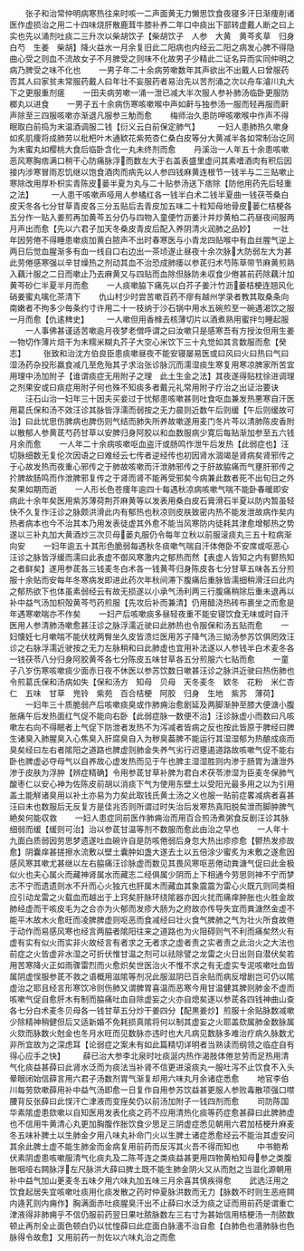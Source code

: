 <!-- { "loadSidebar": true } -->
　　张子和治常仲明病寒热往来时咳一二声面黄无力懒思饮食夜寝多汗日渐痩削诸医作虚损治之用二十四味烧肝散鹿茸牛膝补养二年口中痰出下部转虚戴人断之曰上实也先以涌剂吐痰二三升次以柴胡饮子【柴胡饮子　人参　大黄　黄芩炙草　归身　白芍　生姜　柴胡】降火益水一月余复旧此二阳病也内经云二阳之病发心脾不得隐曲心受之则血不流故女子不月脾受之则味不化故男子少精此二证名异而实同仲明之病乃脾受之味不化也
　　一男子年二十余病劳嗽数年其声欲出不出戴人曰曾服药否其人曰家贫未常服药戴人曰年壮不妄服药者易治先以苦剂涌之次以舟车濬川丸大下之更服重剂瘥
　　一田夫病劳嗽一涌一泄已减大半次服人参补肺汤临卧更服防榔丸以进食
　　一男子五十余病伤寒咳嗽喉中声如鼾与独参汤一服而轻再服而鼾声除至三四服咳嗽亦渐退凡服参三觔而愈
　　梅师治久患防呷咳嗽喉中作声不得眠取白前捣为末温酒调服二钱【衍义云白前保定肺气】
　　一妇人患肺热久嗽身如炙肌痩将成肺劳以枇杷叶木通欵花紫苑杏仁桑白皮等分大黄减半各如常制治讫同为末蜜丸如樱桃大食后临卧含化一丸未终剂而愈
　　丹溪治一人年五十余患咳嗽恶风寒胸痞满口稍干心防痛脉浮而数左大于右盖表盛里虚问其素嗜酒肉有积后因接内涉寒冒雨忍饥继以饱食酒肉而病先以人参四钱麻黄连根节一钱半与二三贴嗽止寒除改用厚朴枳实青陈皮蒌半夏为丸与二十贴参汤送下痞除【防他用药先后轻重之法】
　　一人患干咳嗽声哑用人参橘红各一钱半白术二钱半夏曲一钱茯苓桑白皮天冬各七分甘草青皮各三分五贴后去青皮加五味二十粒知母地骨皮蒌仁桔梗各五分作一贴入姜煎再加黄芩五分仍与四物入童便竹沥姜汁并炒黄柏二药昼夜间服两月声出而愈【先以六君子加天冬桑皮青皮后配入养阴清火润肺之品妙】
　　一壮年因劳倦不得睡患嗽痰加黄白脓声不出时春寒医与小青龙四贴喉中有血丝腥气逆上两日后觉血腥渐多有血一线自口右边出一茶顷遂止昼夜十余次脉大防弱左大为甚此劳倦感寒强以辛甘燥热之剂动其血不治恐成肺痿以参茋归术芍陈草带节麻黄煎熟入藕汁服之二日而嗽止乃去麻黄又与四贴而血除但脉防未収食少倦甚前药除藕汁加黄芩砂仁半夏半月而愈
　　一人痰嗽脇下痛先以白芥子姜汁竹沥蒌桔梗连翘风化硝姜蜜丸噙化茶清下
　　仇山村少时尝苦嗽百药不瘳有越州学录者教其取桑条向南嫩者不拘多少毎条约寸许用二十一枝纳于沙石锅中用水五碗煎至一碗遇渴饮之服一月而愈【仇逺稗史】
　　一人嗽但用香橼去核薄切片以酒煮熟用蜜拌匀睡起服
　　一人事佛甚谨适苦嗽逾月夜梦老僧呼谓之曰汝嗽只是感寒吾有方授汝但用生姜一物切作薄片焙干为末糯米糊丸芥子大空心米饮下三十丸觉如其言数服而愈【癸志】
　　张致和治沈方伯良臣患痰嗽昼夜不能安寝屡易医或曰风曰火曰热曰气曰湿汤药杂投形羸食减几至危殆其子求治张诊脉沉而濡湿痰生寒复用寒凉脾家所苦宜用理中汤加附子【谁谓痰症无用附子之理　此土生金之法】其夜遂得贴枕徐进调理之剂果安或曰痰症用附子何也殊不知痰多者戴元礼常用附子疗治之出证治要诀
　　汪石山治一妇年三十因夫买妾过于忧郁患咳嗽甚则吐食呕血兼发热悪寒自汗医用葛氏保和汤不效汪诊其脉皆浮濡而弱按之无力晨则近数午后则缓【午后则缓故可治】曰此忧思伤脾病也脾伤则气结而肺失所养故嗽遂用麦门冬片芩以清肺陈皮香附以散郁人参黄茋芍药甘草以安脾归身阿胶以和血数服病少寛后每贴渐加参至五六钱月余而愈
　　一人年二十余病咳嗽呕血盗汗或肠鸣作泄午后发热【此弱症也】汪切脉细数无复伦次因语之曰难经云七传者逆经传也初因肾水涸竭是肾病矣肾邪传之于心故发热而夜重心邪传之于肺故咳嗽而汗泄肺邪传之于肝故脇痛而气壅肝邪传之扵脾故肠鸣而作泄脾邪复传之于肾而肾不能再受邪矣今病兼此数者死不出旬日之外矣果如期而逝
　　一人形长色苍痩年逾四十每遇秋凉病咳嗽气喘不能卧春暖即安病此十余年矣医用紫苏薄荷荆芥麻黄等以发表用桑白皮石膏滑石半夏以防内暂虽轻快不久复作汪诊之脉颇洪滑此内有郁热也秋凉则皮肤致密内热不能发泄故病作矣内热者病本也今不治其本乃用发表徒虚其外愈不能当风寒防内徒耗其津愈增郁热之势遂以三补丸加大黄酒炒三次贝母蒌丸服仍令每年立秋以前服滚痰丸三五十粒病渐向安
　　一妇年逾五十其形色脆弱每遇秋冬痰嗽气喘自汗体倦卧不安席或呕恶心汪诊之脉皆浮缓而濡曰此表虚不御风寒激内之郁热而然【表虚人皆知之内有鬰热知之者鲜矣】遂用参茋各三钱麦冬白术各一钱黄芩归身陈皮各七分甘草五味各五分煎服十余贴而安每年冬寒病发即进此药次年秋间滞下腹痛后重脉皆濡细稍滑汪曰此内之郁热欲下也体虽素弱经云有故无损遂以小承气汤利两三行腹痛稍除后重未退再以补中益气汤加枳殻黄芩芍药煎服【先攻后补而兼清】仍用醋浇热砖布裹坐之而愈是年遇寒嗽喘亦不作矣
　　一妇产后咳嗽痰多昼轻夜重不能安寝饮食无味或时自汗医用人参清肺汤嗽愈甚汪诊之脉浮濡近驶曰此肺热也令服保和汤五贴而愈
　　一妇懐妊七月嗽喘不能伏枕两臀坐久皮皆溃烂医用苏子降气汤三拗汤参苏饮俱罔效汪诊之右脉浮濡近驶按之无力左脉稍和曰此肺虚也宜用补法遂以人参钱半白术麦冬各一钱茯苓八分归身阿胶黄芩各七分陈皮五味甘草各五分煎服六七贴而愈
　　一童子八岁伤寒咳嗽痰少面赤日夜不休医以参苏饮数日嗽甚汪诊之脉洪近驶曰热伤肺也令煎葛氏保和汤病如失【保和汤方　知母　贝母　天冬麦冬　欵冬　花粉　米仁杏仁　五味　甘草　兠铃　紫苑　百合桔梗　阿胶　归身　生地　紫苏　薄荷】
　　一妇年三十质脆弱产后咳嗽痰臭或作肺痈治愈剧延及两脚渐肿至膝大便溏小腹胀痛午后发热面红气促不能向右卧【此弱症脉一数便不治】汪诊脉虚小而数曰凡咳嗽左右向不得眠者上气促下防泄者发热不为泻减者皆病之反也按此皆原于脾经曰脾生诸臭入肺腥臭入心焦臭入肝腐臭自入为秽臭葢脾不能运行其湿湿郁为热酿成痰而臭矣经曰左右者隂阳之道路也脾虚则肺金失养气劣行迟壅遏道路故咳嗽气促不能右卧也脾虚必夺母气以自养故心虚发热而见于午也脾主湿湿胜则内渗于肠胃为溏泄外渗于皮肤为浮肿【辨症精确】令用参茋甘草补脾为君白术茯苓渗湿为臣麦冬保肺气酸枣仁以安心神为佐陈皮前胡以消痰下气为使用东壁土以受阳光最多用之以为引用盖土能觧诸臭用以补土亦易为力矣此取钱氏黄土汤之义也服一贴前症畧减病者喜甚汪曰未也数服后无反复方是佳兆否则所谓过时失治后发寒热真阳脱矣泄而脚肿脾气絶矣何能収救
　　一妇人患症同前医作肺痈治而用百合煎汤煮粥食反剧汪诊其脉细弱而缓【缓则可治】治以参茋甘温等剂不数服而愈此由治之早也
　　一人年十九面白质弱因劳思梦遗遂吐血碗许自是防咳倦弱后身忽大热出疹疹愈【鬰热发疹故愈】阴囊痒甚搓擦水流敷以壁土囊肿如盏大遂去土以五倍涂少蜜炙为末敷之遂愈因感风寒其嗽尤甚继以左右脇痛汪诊脉虚而数见其畏风寒呕恶倦动粪溏气促曰此金极似火也夫心属火而藏神肾属水而藏志二经俱属少阴而上下相通今劳思则神不宁而梦志不宁而遗遗则水不升而心火独亢也肝属木而藏血其象震震为雷心火既亢则同类相应引动龙雷之火载血而越出于上窍矣肝脉环绕隂器亦因火扰而痛痒肿胀也火胜金故肺经虚而干咳皮毛为之合亦为火郁而发疹大肠为之府故亦传导失宜而粪溏然金虚不能平木故木火愈旺而凌脾脾虚则呕恶而食减经曰壮火食气脾肺之气为壮火所食故倦于动作而易感风寒也经言两脇者隂阳往来之道路也为火阻碍则气不利而痛矣然火有虚有实有似火而实非火故经言有者求之无者求之虚者责之实者责之此治火之大法也前症之火皆虚非水湿之可折伏惟甘温之剂可以祛除譬之龙雷之火日出则自潜伏矣若用苦寒降火正如雨骤雷烈而火愈炽矣世医治火不惟不求之有无虚实专泥咳嗽吐血皆属阴虚悮服参茋不救之语概用滋隂等剂况此服滋阴已百余贴而病反增剧岂可仍以隂虚治之耶且经言形寒饮冷则伤肺又谓脾胃喜温而恶寒今用甘温健其脾则肺金不虚而咳嗽气促自愈肝木有制而脇痛吐血自除虚妄之火亦自熄矣遂以参茋各四钱神曲山查各七分白术麦冬贝母各一钱甘草五分炒干姜四分【配黒姜炒】煎服十余贴脉数减嗽少除精神稍健但后又适新婚不免耗损真隂将何以制其虚妄之火耶盖欬属肺金数脉属火欬而脉数火尅金也冬月水旺而见数脉亦违时也大凡病见数脉多难治疗病久脉数尤非所宜故为之深虑耳【论弱症之案未有如此篇精切详明者当熟读而纲领之临症自有得心应手之快】
　　薛已治大参李北泉时吐痰涎内热作渴肢体倦怠劳而足热用清气化痰益甚薛曰此肾水泛而为痰法当补肾不信更进滚痰丸一服吐泻不止饮食不入头晕眼闭始信薛言用六君子汤数剂胃气渐复却用六味丸月余诸症悉愈
　　地官李伯川每劳欬嗽薛用补中益气汤即愈一日复作自用参苏饮益甚更服人参败毒散项强口噤腰背反张薛曰此悮汗亡津液而变痓矣仍以前汤加附子一钱四剂而愈
　　司防陈国华素隂虚患欬嗽以自知医用发表化痰之药不应用清热化痰等药症愈甚薛曰此脾肺虚也不信用牛黄清心丸更加胸腹作胀饮食少思足三阴虚症悉见朝用六君加桔梗升麻麦冬五味补脾土以生肺金夕用八味丸补命门火以生脾土诸症悉愈经云不能治其虚安问其余此脾土虚不能生肺金而金病复用前药而反泻其火吾不得而知也
　　中书鲍希伏素阴虚患咳嗽服清气化痰丸及二陈芩连之类痰益甚更用四物黄柏知母参之类腹胀咽哑右闗脉浮左尺脉洪大薛曰脾土既不能生肺金阴火又从而尅之当滋化源朝用补中益气加山茰麦冬五味夕用六味丸加五味三月余喜其慎疾得愈
　　武选汪用之饮食起居失宜咳嗽吐痰用化痰发散之药时仲夏脉洪数而无力【脉数不时则生恶疮闗内逄芤则内痈作】胸满面赤吐痰腥臭汗出不止薛曰水泛为痰之证而用前药是谓重亡津液得非肺痈乎不信仍服前药翌日果吐脓脉数左三右寸为甚始信用桔梗汤一剂脓数顿止再剂全止面色顿白仍以忧惶薛曰此症面白脉濇不治自愈【白肺色也濇肺脉也色脉得令故愈】又用前药一剂佐以六味丸治之而愈
